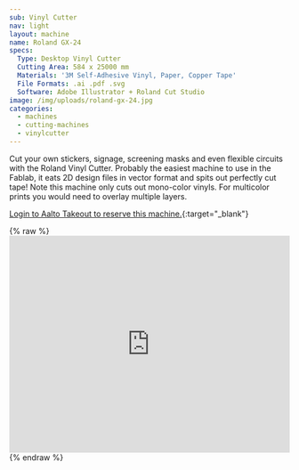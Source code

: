 ```yaml
---
sub: Vinyl Cutter
nav: light
layout: machine
name: Roland GX-24
specs:
  Type: Desktop Vinyl Cutter
  Cutting Area: 584 x 25000 mm
  Materials: '3M Self-Adhesive Vinyl, Paper, Copper Tape'
  File Formats: .ai .pdf .svg
  Software: Adobe Illustrator + Roland Cut Studio
image: /img/uploads/roland-gx-24.jpg
categories:
  - machines
  - cutting-machines
  - vinylcutter
---
```


Cut your own stickers, signage, screening masks and even flexible circuits with the Roland Vinyl Cutter. Probably the easiest machine to use in the Fablab, it eats 2D design files in vector format and spits out perfectly cut tape! Note this machine only cuts out mono-color vinyls. For multicolor prints you would need to overlay multiple layers.

[Login to Aalto Takeout to reserve this machine.](https://takeout.aalto.fi/606027){:target="_blank"}

{% raw %} <iframe src="https://takeout.aalto.fi/embed/606027" width="100%" height="390" frameborder="0"></iframe> {% endraw %}
